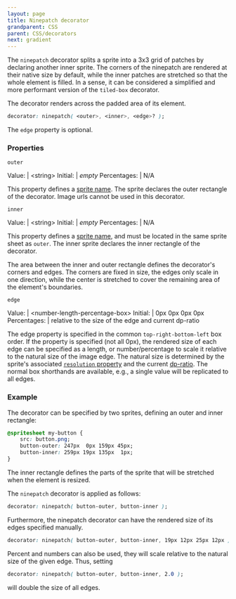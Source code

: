 ```yaml
---
layout: page
title: Ninepatch decorator
grandparent: CSS
parent: CSS/decorators
next: gradient
---
```



The `ninepatch` decorator splits a sprite into a 3x3 grid of patches by declaring another inner sprite. The corners of the ninepatch are rendered at their native size by default, while the inner patches are stretched so that the whole element is filled. In a sense, it can be considered a simplified and more performant version of the `tiled-box` decorator.

The decorator renders across the padded area of its element.

```css
decorator: ninepatch( <outer>, <inner>, <edge>? );
```

The `edge` property is optional.

### Properties


`outer`

Value: | \<string\>
Initial: | *empty*
Percentages: | N/A

This property defines a [sprite name](../sprite_sheets.html). The sprite declares the outer rectangle of the decorator. Image urls cannot be used in this decorator.

`inner`

Value: | \<string\>
Initial: | *empty*
Percentages: | N/A

This property defines a [sprite name](../sprite_sheets.html), and must be located in the same sprite sheet as `outer`. The inner sprite declares the inner rectangle of the decorator.

The area between the inner and outer rectangle defines the decorator's corners and edges. The corners are fixed in size, the edges only scale in one direction, while the center is stretched to cover the remaining area of the element's boundaries.

`edge`

Value: | \<number-length-percentage-box\>
Initial: | 0px 0px 0px 0px
Percentages: | relative to the size of the edge and current dp-ratio

The edge property is specified in the common `top-right-bottom-left` box order. If the property is specified (not all 0px), the rendered size of each edge can be specified as a length, or number/percentage to scale it relative to the natural size of the image edge. The natural size is determined by the sprite's associated [`resolution` property](../sprite_sheets.html#resolution) and the current [dp-ratio](../syntax.html#dp-unit). The normal box shorthands are available, e.g., a single value will be replicated to all edges.


### Example

The decorator can be specified by two sprites, defining an outer and inner rectangle:
```css
@spritesheet my-button {
	src: button.png;
	button-outer: 247px  0px 159px 45px;
	button-inner: 259px 19px 135px  1px;
}
```
The inner rectangle defines the parts of the sprite that will be stretched when the element is resized. 

The `ninepatch` decorator is applied as follows:
```css
decorator: ninepatch( button-outer, button-inner );
```

Furthermore, the ninepatch decorator can have the rendered size of its edges specified manually.
```css
decorator: ninepatch( button-outer, button-inner, 19px 12px 25px 12px );
```
Percent and numbers can also be used, they will scale relative to the natural size of the given edge. Thus, setting
```css
decorator: ninepatch( button-outer, button-inner, 2.0 );
```
will double the size of all edges.
